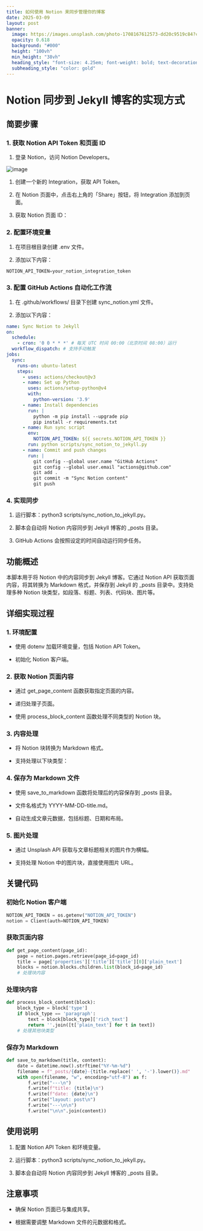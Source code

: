 ```yaml
---
title: 如何使用 Notion 来同步管理你的博客
date: 2025-03-09
layout: post
banner:
  image: https://images.unsplash.com/photo-1708167612573-dd20c9519c84?crop=entropy&cs=tinysrgb&fit=max&fm=jpg&ixid=M3w2OTIwMzJ8MHwxfHJhbmRvbXx8fHx8fHx8fDE3NDE1MjMzMDV8&ixlib=rb-4.0.3&q=80&w=1080
  opacity: 0.618
  background: "#000"
  height: "100vh"
  min_height: "38vh"
  heading_style: "font-size: 4.25em; font-weight: bold; text-decoration: underline"
  subheading_style: "color: gold"
---
```


# Notion 同步到 Jekyll 博客的实现方式

## 简要步骤

### 1. 获取 Notion API Token 和页面 ID

1. 登录 Notion，访问 Notion Developers。

![image](https://prod-files-secure.s3.us-west-2.amazonaws.com/a7a0cc5a-89b9-4cda-8686-1fba0ca52f40/d19c1afe-dea5-4312-9333-786b0ba83054/image.png?X-Amz-Algorithm=AWS4-HMAC-SHA256&X-Amz-Content-Sha256=UNSIGNED-PAYLOAD&X-Amz-Credential=ASIAZI2LB4662FYZ2TP4%2F20250309%2Fus-west-2%2Fs3%2Faws4_request&X-Amz-Date=20250309T122825Z&X-Amz-Expires=3600&X-Amz-Security-Token=IQoJb3JpZ2luX2VjECsaCXVzLXdlc3QtMiJIMEYCIQDLXxTOtEkIwCewvUwmVwbCJnk07e3f%2BSkieFycbElFrAIhANQ4S9LppDPUsoihNVP1tElU4IeH%2FO4SYqbfLYd5IRDoKv8DCHQQABoMNjM3NDIzMTgzODA1IgwajXsPcmjp8Qqp2Owq3AMGvo%2Bso5JuHaeac7DbC%2B167wgwrOrUjznyEQ970s6Q%2BV44o%2B2TTTeRCMtmMWIKmNS2mRTwtGdp6sIseN80B%2FXCz66uC863MQNV4TEyoV86wAfNlJaXSnNvLIZY02xnZ5ZZXp%2B0xIWPj8RLPG1dmtsGGHWcF0JIBj2ECotZD%2BxlM1JCwfV9iQxf07%2Fuyg5y5tGqr0%2BcY7vJxD%2BhoGK0RUaPLUKqzpNDoPMLzcREoiTivC6uS%2FrIRwyW1XM%2F3ggudib2yXhRI8h%2FsZ897mb9ITE%2BuZDE9BsTp370af2%2B%2FcKN5%2FpJf5YmHDaH%2B%2FwPBY%2BjewFIdd6Xi8u1CXcZ8NwPqJr5PfsExOhLKPKN2jVHfILx%2BaW%2FZXCBX4HYd8EVF%2BLEhb5R%2FRG3%2Bz19Py0H%2FCE%2Bq1xj%2BesxIr3vtq4VWGpiB13aGKTKBuGtC9di1YsWza%2BI5mtEZIkOHXlmwf5vonJFRBmO3dz3dQpPNsrQvSEAiO70Ue9MkAADF4s564%2F7RJ2GRINIOoL%2BuhLNRejHDwiZsl2K7HZ8wV%2FLU1YgyI3A0oeJUym6BVKDZHpN4ksptlx5EXZQ8khpXBSDZxxdWCzUpATpd1oF7ooWMs6cX7yqh5NNzB%2BiTnhwrDdB4%2FRoXTDY77W%2BBjqkAWRZcBnzQiGsbTn8abJukqNAI1qh6Fx0Eohi5fRx5qWT3Rz8IMmQ%2BTact44gk7X2LNWgwSjKLyaJtmqUybJl5hvlHlGGAnY8OFQA4ii%2BYHqyt6Rp7%2B%2BPzrcL7tPddkyqfaeF9brLB3AE0JB4b40YTYuNjoMNElJa%2BQjWK%2FROn5mFk4uyttht2%2BbN36YqL3PKa4vUgBWptmOiSSR%2F1QKIukpxfs4C&X-Amz-Signature=ef8c36a433341b956ef52a50e3c1b2e51e39ffd3d825d88af451936283f75469&X-Amz-SignedHeaders=host&x-id=GetObject)

1. 创建一个新的 Integration，获取 API Token。

1. 在 Notion 页面中，点击右上角的「Share」按钮，将 Integration 添加到页面。

1. 获取 Notion 页面 ID：


### 2. 配置环境变量

1. 在项目根目录创建 .env 文件。

1. 添加以下内容：

```javascript
NOTION_API_TOKEN=your_notion_integration_token
```

### 3. 配置 GitHub Actions 自动化工作流

1. 在 .github/workflows/ 目录下创建 sync_notion.yml 文件。

1. 添加以下内容：

```yaml
name: Sync Notion to Jekyll
on:
  schedule:
    - cron: '0 0 * * *' # 每天 UTC 时间 00:00（北京时间 08:00）运行
  workflow_dispatch: # 支持手动触发
jobs:
  sync:
    runs-on: ubuntu-latest
    steps:
      - uses: actions/checkout@v3
      - name: Set up Python
        uses: actions/setup-python@v4
        with:
          python-version: '3.9'
      - name: Install dependencies
        run: |
          python -m pip install --upgrade pip
          pip install -r requirements.txt
      - name: Run sync script
        env:
          NOTION_API_TOKEN: ${{ secrets.NOTION_API_TOKEN }}
        run: python scripts/sync_notion_to_jekyll.py
      - name: Commit and push changes
        run: |
          git config --global user.name "GitHub Actions"
          git config --global user.email "actions@github.com"
          git add .
          git commit -m "Sync Notion content"
          git push
```

### 4. 实现同步

1. 运行脚本：python3 scripts/sync_notion_to_jekyll.py。

1. 脚本会自动将 Notion 内容同步到 Jekyll 博客的 _posts 目录。

1. GitHub Actions 会按照设定的时间自动运行同步任务。

## 功能概述

本脚本用于将 Notion 中的内容同步到 Jekyll 博客。它通过 Notion API 获取页面内容，将其转换为 Markdown 格式，并保存到 Jekyll 的 _posts 目录中。支持处理多种 Notion 块类型，如段落、标题、列表、代码块、图片等。

## 详细实现过程

### 1. 环境配置

- 使用 dotenv 加载环境变量，包括 Notion API Token。

- 初始化 Notion 客户端。

### 2. 获取 Notion 页面内容

- 通过 get_page_content 函数获取指定页面的内容。

- 递归处理子页面。

- 使用 process_block_content 函数处理不同类型的 Notion 块。

### 3. 内容处理

- 将 Notion 块转换为 Markdown 格式。

- 支持处理以下块类型：


### 4. 保存为 Markdown 文件

- 使用 save_to_markdown 函数将处理后的内容保存到 _posts 目录。

- 文件名格式为 YYYY-MM-DD-title.md。

- 自动生成文章元数据，包括标题、日期和布局。

### 5. 图片处理

- 通过 Unsplash API 获取与文章标题相关的图片作为横幅。

- 支持处理 Notion 中的图片块，直接使用图片 URL。

## 关键代码

### 初始化 Notion 客户端

```python
NOTION_API_TOKEN = os.getenv("NOTION_API_TOKEN")
notion = Client(auth=NOTION_API_TOKEN)
```

### 获取页面内容

```python
def get_page_content(page_id):
    page = notion.pages.retrieve(page_id=page_id)
    title = page['properties']['title']['title'][0]['plain_text']
    blocks = notion.blocks.children.list(block_id=page_id)
    # 处理块内容
```

### 处理块内容

```python
def process_block_content(block):
    block_type = block['type']
    if block_type == 'paragraph':
        text = block[block_type]['rich_text']
        return ''.join([t['plain_text'] for t in text])
    # 处理其他块类型
```

### 保存为 Markdown

```python
def save_to_markdown(title, content):
    date = datetime.now().strftime("%Y-%m-%d")
    filename = f"_posts/{date}-{title.replace(' ', '-').lower()}.md"
    with open(filename, "w", encoding="utf-8") as f:
        f.write("---\n")
        f.write(f"title: {title}\n")
        f.write(f"date: {date}\n")
        f.write("layout: post\n")
        f.write("---\n\n")
        f.write("\n\n".join(content))
```

## 使用说明

1. 配置 Notion API Token 和环境变量。

1. 运行脚本：python3 scripts/sync_notion_to_jekyll.py。

1. 脚本会自动将 Notion 内容同步到 Jekyll 博客的 _posts 目录。

## 注意事项

- 确保 Notion 页面已与集成共享。

- 根据需要调整 Markdown 文件的元数据和格式。